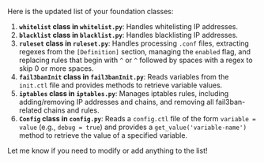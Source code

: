 Here is the updated list of your foundation classes:

1. **`whitelist` class in `whitelist.py`**: Handles whitelisting IP addresses.
2. **`blacklist` class in `blacklist.py`**: Handles blacklisting IP addresses.
3. **`ruleset` class in `ruleset.py`**: Handles processing `.conf` files, extracting regexes from the `[Definition]` section, managing the `enabled` flag, and replacing rules that begin with `^` or `^` followed by spaces with a regex to skip 0 or more spaces.
4. **`fail3banInit` class in `fail3banInit.py`**: Reads variables from the `init.ctl` file and provides methods to retrieve variable values.
5. **`iptables` class in `iptables.py`**: Manages iptables rules, including adding/removing IP addresses and chains, and removing all fail3ban-related chains and rules.
6. **`Config` class in `config.py`**: Reads a `config.ctl` file of the form `variable = value` (e.g., `debug = true`) and provides a `get_value('variable-name')` method to retrieve the value of a specified variable.

Let me know if you need to modify or add anything to the list!
